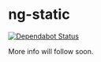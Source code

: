 # ng-static
[![Dependabot Status](https://api.dependabot.com/badges/status?host=github&repo=hrueger/ng-static)](https://dependabot.com)

More info will follow soon.
